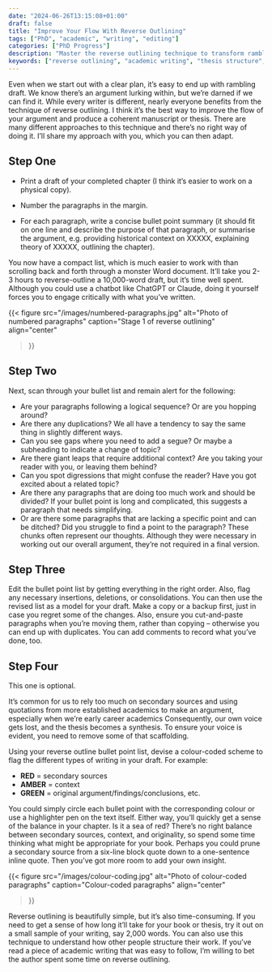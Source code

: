 ```yaml
---
date: "2024-06-26T13:15:08+01:00"
draft: false
title: "Improve Your Flow With Reverse Outlining"
tags: ["PhD", "academic", "writing", "editing"]
categories: ["PhD Progress"]
description: "Master the reverse outlining technique to transform rambling academic drafts into coherent arguments. Step-by-step guide to analyzing paragraph structure, identifying gaps, and strengthening your thesis flow."
keywords: ["reverse outlining", "academic writing", "thesis structure", "writing revision", "argument flow", "PhD writing", "manuscript editing", "academic revision", "writing coherence", "thesis editing"]
---
```


Even when we start out with a clear plan, it’s easy to end up with rambling draft. We know there’s an argument lurking within, but we’re darned if we can find it. While every writer is different, nearly everyone benefits from the technique of reverse outlining. I think it’s the best way to improve the flow of your argument and produce a coherent manuscript or thesis. There are many different approaches to this technique and there’s no right way of doing it. I’ll share my approach with you, which you can then adapt.

## Step One

- Print a draft of your completed chapter (I think it’s easier to work on a physical copy).

- Number the paragraphs in the margin.

- For each paragraph, write a concise bullet point summary (it should fit on one line and describe the purpose of that paragraph, or summarise the argument, e.g. providing historical context on XXXXX, explaining theory of XXXXX, outlining the chapter).

You now have a compact list, which is much easier to work with than scrolling back and forth through a monster Word document. It’ll take you 2-3 hours to reverse-outline a 10,000-word draft, but it’s time well spent. Although you could use a chatbot like ChatGPT or Claude, doing it yourself forces you to engage critically with what you’ve written.

{{< figure
  src="/images/numbered-paragraphs.jpg"
  alt="Photo of numbered paragraphs"
  caption="Stage 1 of reverse outlining"
  align="center"
>}}

## Step Two

Next, scan through your bullet list and remain alert for the following:

- Are your paragraphs following a logical sequence? Or are you hopping around?
- Are there any duplications? We all have a tendency to say the same thing in slightly different ways.
- Can you see gaps where you need to add a segue? Or maybe a subheading to indicate a change of topic?
- Are there giant leaps that require additional context? Are you taking your reader with you, or leaving them behind?
- Can you spot digressions that might confuse the reader? Have you got excited about a related topic?
- Are there any paragraphs that are doing too much work and should be divided? If your bullet point is long and complicated, this suggests a paragraph that needs simplifying.
- Or are there some paragraphs that are lacking a specific point and can be ditched? Did you struggle to find a point to the paragraph? These chunks often represent our thoughts. Although they were necessary in working out our overall argument, they’re not required in a final version.

## Step Three

Edit the bullet point list by getting everything in the right order. Also, flag any necessary insertions, deletions, or consolidations. You can then use the revised list as a model for your draft. Make a copy or a backup first, just in case you regret some of the changes. Also, ensure you cut-and-paste paragraphs when you’re moving them, rather than copying – otherwise you can end up with duplicates. You can add comments to record what you’ve done, too.

## Step Four

This one is optional.

It’s common for us to rely too much on secondary sources and using quotations from more established academics to make an argument, especially when we’re early career academics Consequently, our own voice gets lost, and the thesis becomes a synthesis. To ensure your voice is evident, you need to remove some of that scaffolding.

Using your reverse outline bullet point list, devise a colour-coded scheme to flag the different types of writing in your draft. For example:

- **RED** = secondary sources
- **AMBER** = context
- **GREEN** = original argument/findings/conclusions, etc.

You could simply circle each bullet point with the corresponding colour or use a highlighter pen on the text itself. Either way, you’ll quickly get a sense of the balance in your chapter. Is it a sea of red? There’s no right balance between secondary sources, context, and originality, so spend some time thinking what might be appropriate for your book. Perhaps you could prune a secondary source from a six-line block quote down to a one-sentence inline quote. Then you’ve got more room to add your own insight.

{{< figure
  src="/images/colour-coding.jpg"
  alt="Photo of colour-coded paragraphs"
  caption="Colour-coded paragraphs"
  align="center"
>}}

Reverse outlining is beautifully simple, but it’s also time-consuming. If you need to get a sense of how long it’ll take for your book or thesis, try it out on a small sample of your writing, say 2,000 words. You can also use this technique to understand how other people structure their work. If you’ve read a piece of academic writing that was easy to follow, I’m willing to bet the author spent some time on reverse outlining.